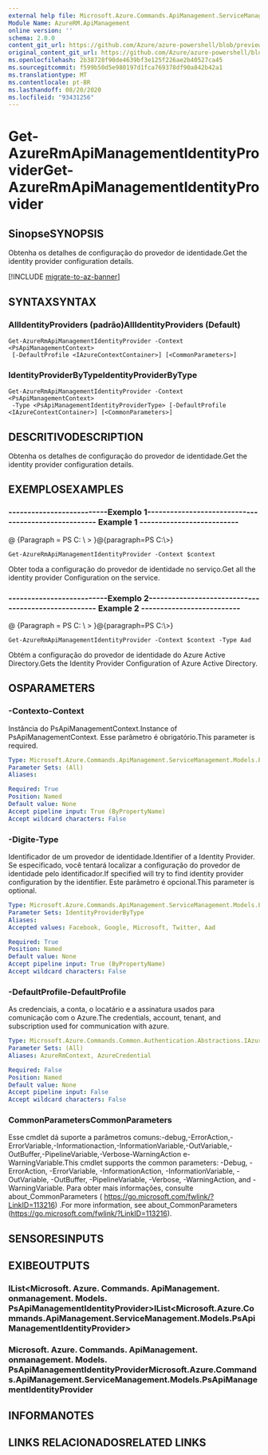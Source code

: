 ```yaml
---
external help file: Microsoft.Azure.Commands.ApiManagement.ServiceManagement.dll-Help.xml
Module Name: AzureRM.ApiManagement
online version: ''
schema: 2.0.0
content_git_url: https://github.com/Azure/azure-powershell/blob/preview/src/ResourceManager/ApiManagement/Commands.ApiManagement/help/Get-AzureRmApiManagementIdentityProvider.md
original_content_git_url: https://github.com/Azure/azure-powershell/blob/preview/src/ResourceManager/ApiManagement/Commands.ApiManagement/help/Get-AzureRmApiManagementIdentityProvider.md
ms.openlocfilehash: 2b38728f90de4639bf3e125f226ae2b40527ca45
ms.sourcegitcommit: f599b50d5e980197d1fca769378df90a842b42a1
ms.translationtype: MT
ms.contentlocale: pt-BR
ms.lasthandoff: 08/20/2020
ms.locfileid: "93431256"
---
```

# <span data-ttu-id="62cad-101">Get-AzureRmApiManagementIdentityProvider</span><span class="sxs-lookup"><span data-stu-id="62cad-101">Get-AzureRmApiManagementIdentityProvider</span></span>

## <span data-ttu-id="62cad-102">Sinopse</span><span class="sxs-lookup"><span data-stu-id="62cad-102">SYNOPSIS</span></span>
<span data-ttu-id="62cad-103">Obtenha os detalhes de configuração do provedor de identidade.</span><span class="sxs-lookup"><span data-stu-id="62cad-103">Get the identity provider configuration details.</span></span>

[!INCLUDE [migrate-to-az-banner](../../includes/migrate-to-az-banner.md)]

## <span data-ttu-id="62cad-104">SYNTAX</span><span class="sxs-lookup"><span data-stu-id="62cad-104">SYNTAX</span></span>

### <span data-ttu-id="62cad-105">AllIdentityProviders (padrão)</span><span class="sxs-lookup"><span data-stu-id="62cad-105">AllIdentityProviders (Default)</span></span>
```
Get-AzureRmApiManagementIdentityProvider -Context <PsApiManagementContext>
 [-DefaultProfile <IAzureContextContainer>] [<CommonParameters>]
```

### <span data-ttu-id="62cad-106">IdentityProviderByType</span><span class="sxs-lookup"><span data-stu-id="62cad-106">IdentityProviderByType</span></span>
```
Get-AzureRmApiManagementIdentityProvider -Context <PsApiManagementContext>
 -Type <PsApiManagementIdentityProviderType> [-DefaultProfile <IAzureContextContainer>] [<CommonParameters>]
```

## <span data-ttu-id="62cad-107">DESCRITIVO</span><span class="sxs-lookup"><span data-stu-id="62cad-107">DESCRIPTION</span></span>
<span data-ttu-id="62cad-108">Obtenha os detalhes de configuração do provedor de identidade.</span><span class="sxs-lookup"><span data-stu-id="62cad-108">Get the identity provider configuration details.</span></span>

## <span data-ttu-id="62cad-109">EXEMPLOS</span><span class="sxs-lookup"><span data-stu-id="62cad-109">EXAMPLES</span></span>

### <span data-ttu-id="62cad-110">--------------------------Exemplo 1--------------------------</span><span class="sxs-lookup"><span data-stu-id="62cad-110">--------------------------  Example 1  --------------------------</span></span>
<span data-ttu-id="62cad-111">@ {Paragraph = PS C: \\ \> }</span><span class="sxs-lookup"><span data-stu-id="62cad-111">@{paragraph=PS C:\\\>}</span></span>







```
Get-AzureRmApiManagementIdentityProvider -Context $context
```

<span data-ttu-id="62cad-112">Obter toda a configuração do provedor de identidade no serviço.</span><span class="sxs-lookup"><span data-stu-id="62cad-112">Get all the identity provider Configuration on the service.</span></span>

### <span data-ttu-id="62cad-113">--------------------------Exemplo 2--------------------------</span><span class="sxs-lookup"><span data-stu-id="62cad-113">--------------------------  Example 2  --------------------------</span></span>
<span data-ttu-id="62cad-114">@ {Paragraph = PS C: \\ \> }</span><span class="sxs-lookup"><span data-stu-id="62cad-114">@{paragraph=PS C:\\\>}</span></span>







```
Get-AzureRmApiManagementIdentityProvider -Context $context -Type Aad
```

<span data-ttu-id="62cad-115">Obtém a configuração do provedor de identidade do Azure Active Directory.</span><span class="sxs-lookup"><span data-stu-id="62cad-115">Gets the Identity Provider Configuration of Azure Active Directory.</span></span>

## <span data-ttu-id="62cad-116">OS</span><span class="sxs-lookup"><span data-stu-id="62cad-116">PARAMETERS</span></span>

### <span data-ttu-id="62cad-117">-Contexto</span><span class="sxs-lookup"><span data-stu-id="62cad-117">-Context</span></span>
<span data-ttu-id="62cad-118">Instância do PsApiManagementContext.</span><span class="sxs-lookup"><span data-stu-id="62cad-118">Instance of PsApiManagementContext.</span></span>
<span data-ttu-id="62cad-119">Esse parâmetro é obrigatório.</span><span class="sxs-lookup"><span data-stu-id="62cad-119">This parameter is required.</span></span>

```yaml
Type: Microsoft.Azure.Commands.ApiManagement.ServiceManagement.Models.PsApiManagementContext
Parameter Sets: (All)
Aliases: 

Required: True
Position: Named
Default value: None
Accept pipeline input: True (ByPropertyName)
Accept wildcard characters: False
```

### <span data-ttu-id="62cad-120">-Digite</span><span class="sxs-lookup"><span data-stu-id="62cad-120">-Type</span></span>
<span data-ttu-id="62cad-121">Identificador de um provedor de identidade.</span><span class="sxs-lookup"><span data-stu-id="62cad-121">Identifier of a Identity Provider.</span></span>
<span data-ttu-id="62cad-122">Se especificado, você tentará localizar a configuração do provedor de identidade pelo identificador.</span><span class="sxs-lookup"><span data-stu-id="62cad-122">If specified will try to find identity provider configuration by the identifier.</span></span>
<span data-ttu-id="62cad-123">Este parâmetro é opcional.</span><span class="sxs-lookup"><span data-stu-id="62cad-123">This parameter is optional.</span></span>

```yaml
Type: Microsoft.Azure.Commands.ApiManagement.ServiceManagement.Models.PsApiManagementIdentityProviderType
Parameter Sets: IdentityProviderByType
Aliases: 
Accepted values: Facebook, Google, Microsoft, Twitter, Aad

Required: True
Position: Named
Default value: None
Accept pipeline input: True (ByPropertyName)
Accept wildcard characters: False
```

### <span data-ttu-id="62cad-124">-DefaultProfile</span><span class="sxs-lookup"><span data-stu-id="62cad-124">-DefaultProfile</span></span>
<span data-ttu-id="62cad-125">As credenciais, a conta, o locatário e a assinatura usados para comunicação com o Azure.</span><span class="sxs-lookup"><span data-stu-id="62cad-125">The credentials, account, tenant, and subscription used for communication with azure.</span></span>

```yaml
Type: Microsoft.Azure.Commands.Common.Authentication.Abstractions.IAzureContextContainer
Parameter Sets: (All)
Aliases: AzureRmContext, AzureCredential

Required: False
Position: Named
Default value: None
Accept pipeline input: False
Accept wildcard characters: False
```

### <span data-ttu-id="62cad-126">CommonParameters</span><span class="sxs-lookup"><span data-stu-id="62cad-126">CommonParameters</span></span>
<span data-ttu-id="62cad-127">Esse cmdlet dá suporte a parâmetros comuns:-debug,-ErrorAction,-ErrorVariable,-Informationaction,-InformationVariable,-OutVariable,-OutBuffer,-PipelineVariable,-Verbose-WarningAction e-WarningVariable.</span><span class="sxs-lookup"><span data-stu-id="62cad-127">This cmdlet supports the common parameters: -Debug, -ErrorAction, -ErrorVariable, -InformationAction, -InformationVariable, -OutVariable, -OutBuffer, -PipelineVariable, -Verbose, -WarningAction, and -WarningVariable.</span></span> <span data-ttu-id="62cad-128">Para obter mais informações, consulte about_CommonParameters ( https://go.microsoft.com/fwlink/?LinkID=113216) .</span><span class="sxs-lookup"><span data-stu-id="62cad-128">For more information, see about_CommonParameters (https://go.microsoft.com/fwlink/?LinkID=113216).</span></span>

## <span data-ttu-id="62cad-129">SENSORES</span><span class="sxs-lookup"><span data-stu-id="62cad-129">INPUTS</span></span>

## <span data-ttu-id="62cad-130">EXIBE</span><span class="sxs-lookup"><span data-stu-id="62cad-130">OUTPUTS</span></span>

### <span data-ttu-id="62cad-131">IList<Microsoft. Azure. Commands. ApiManagement. onmanagement. Models. PsApiManagementIdentityProvider></span><span class="sxs-lookup"><span data-stu-id="62cad-131">IList<Microsoft.Azure.Commands.ApiManagement.ServiceManagement.Models.PsApiManagementIdentityProvider></span></span>

### <span data-ttu-id="62cad-132">Microsoft. Azure. Commands. ApiManagement. onmanagement. Models. PsApiManagementIdentityProvider</span><span class="sxs-lookup"><span data-stu-id="62cad-132">Microsoft.Azure.Commands.ApiManagement.ServiceManagement.Models.PsApiManagementIdentityProvider</span></span>

## <span data-ttu-id="62cad-133">INFORMA</span><span class="sxs-lookup"><span data-stu-id="62cad-133">NOTES</span></span>

## <span data-ttu-id="62cad-134">LINKS RELACIONADOS</span><span class="sxs-lookup"><span data-stu-id="62cad-134">RELATED LINKS</span></span>

